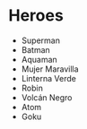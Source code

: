 # Heroes

* Superman
* Batman
* Aquaman
* Mujer Maravilla
* Linterna Verde
* Robin
* Volcán Negro
* Atom
* Goku

